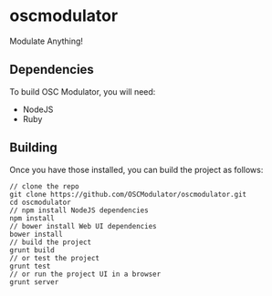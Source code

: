 oscmodulator
============

Modulate Anything!

Dependencies
-------------
To build OSC Modulator, you will need:
* NodeJS
* Ruby

Building
--------
Once you have those installed, you can build the project as follows:

    // clone the repo
    git clone https://github.com/OSCModulator/oscmodulator.git
    cd oscmodulator
    // npm install NodeJS dependencies
    npm install
    // bower install Web UI dependencies
    bower install
    // build the project
    grunt build
    // or test the project
    grunt test
    // or run the project UI in a browser
    grunt server
